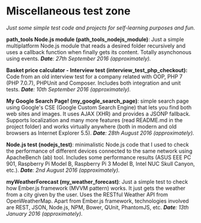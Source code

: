 Miscellaneous test zone 
======================== 

_Just some simple test code and projects for self-learning purposes and fun._


**path_tools Node.js module (path_tools_nodejs_module)**: Just a simple multiplatform Node.js module that reads a desired folder recursively and uses a callback function when finally gets its content. Totally asynchonous using events.
_**Date**: 27th September 2016 (approximately)._


**Basket price calculator - Interview test (interview_test_php_checkout):** Code from an old interview test for a company related with OOP, PHP 7 (PHP 7.0.7), PHPUnit and Composer. Includes both integration and unit tests.
_**Date**: 10th September 2016 (approximately)._


**My Google Search Page! (my_google_search_page)**: simple search page using Google's CSE (Google Custom Search Engine) that lets you find both web sites and images. It uses AJAX (XHR) and provides a JSONP fallback. Supports localization and many more features (read README.md in the project folder) and works virtually anywhere (both in modern and old browsers as Internet Explorer 5.5).
_**Date**: 28th August 2016 (approximately)._


**Node.js test (nodejs_test)**: minimalistic Node.js code that I used to check the performance of different devices connected to the same network using ApacheBench (ab) tool. Includes some performance results (ASUS EEE PC 901, Raspberry Pi Model B, Raspberry Pi 3 Model B, Intel NUC Skull Canyon, etc.).
_**Date**: 2nd August 2016 (approximately)._


**myWeatherForecast (my_weather_forecast)**:  Just a simple test to check how Ember.js framework (MVVM pattern) works. It just gets the weather from a city given by the user. Uses the RESTful Weather API from OpenWeatherMap. Apart from Ember.js framework, technologies involved are REST, JSON, Node.js, NPM, Bower, QUnit, PhantomJS, etc.
_**Date**: 13th January 2016 (approximately)._